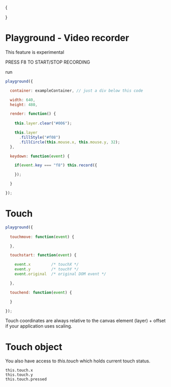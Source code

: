 {

}

# Playground - Video recorder

<div class="experimental">This feature is experimental</div>

PRESS F8 TO START/STOP RECORDING

run
```javascript
playground({

  container: exampleContainer, // just a div below this code

  width: 640,
  height: 480,

  render: function() {
    
    this.layer.clear("#006");

    this.layer      
      .fillStyle("#f08")
      .fillCircle(this.mouse.x, this.mouse.y, 32);
  },

  keydown: function(event) {

    if(event.key === "f8") this.record({

    });

  }

});
```

# Touch

```javascript
playground({
  
  touchmove: function(event) {

  },

  touchstart: function(event) {

    event.x         /* touchX */
    event.y         /* touchY */
    event.original  /* original DOM event */

  },

  touchend: function(event) {

  }

});
```

Touch coordinates are always relative to the canvas element (layer) + offset if your application uses scaling.

# Touch object

You also have access to *this.touch* which holds current touch status.

```
this.touch.x
this.touch.y
this.touch.pressed
```
